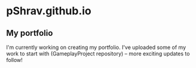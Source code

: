 # pShrav.github.io

## My portfolio

I'm currently working on creating my portfolio. I've uploaded some of my work to start with (GameplayProject repository) – more exciting updates to follow!
